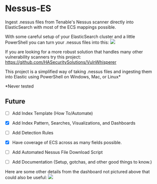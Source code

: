 # Nessus-ES
Ingest .nessus files from Tenable's Nessus scanner directly into ElasticSearch with most of the ECS mappings possible.

With some careful setup of your ElasticSearch cluster and a little PowerShell you can turn your .nessus files into this:
![](https://github.com/nicpenning/Nessus-ES/blob/master/Screen%20Shot%202020-04-22%20at%209.19.46%20PM.png?raw=true)

If you are looking for a more robust solution that handles many other vulnerability scanners try this project: https://github.com/HASecuritySolutions/VulnWhisperer

This project is a simplified way of taking .nessus files and ingesting them into Elastic using PowerShell on Windows, Mac, or Linux*

*Never tested

## Future
- [ ] Add Index Template (How To/Automate)
- [X] Add Index Pattern, Searches, Visualizations, and Dashboards
- [ ] Add Detection Rules
- [X] Have coverage of ECS across as many fields possible.
- [ ] Add Automated Nessus File Download Script
- [ ] Add Documentation (Setup, gotchas, and other good things to know.)


Here are some other details from the dashboard not pictured above that could also be useful:
![](https://github.com/nicpenning/Nessus-ES/blob/master/Nessus_Details_Dashboard.png?raw=true)

